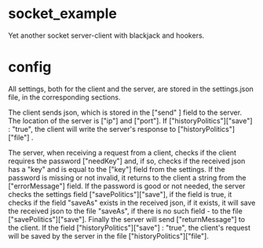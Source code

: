 # socket_example
Yet another socket server-client with blackjack and hookers.

# config
All settings, both for the client and the server, are stored in the settings.json file, in the corresponding sections. 

The client sends json, which is stored in the ["send" ] field to the server. The location of the server is ["ip"] and ["port"].
If ["historyPolitics"]["save"] : "true", the client will write the server's response to ["historyPolitics"]["file"] .

The server, when receiving a request from a client, checks if the client requires the password ["needKey"] and, if so, checks if the received json has a "key" and is equal to the ["key"] field from the settings.
If the password is missing or not invalid, it returns to the client a string from the ["errorMessage"] field.
If the password is good or not needed, the server checks the settings field ["savePolitics"]["save"], if the field is true, it checks if the field "saveAs" exists in the received json, if it exists, it will save the received json to the file "saveAs", if there is no such field - to the file ["savePolitics"]["save"]. Finally the server will send ["returnMessage"] to the client.
If the field ["historyPolitics"]["save"] : "true", the client's request will be saved by the server in the file ["historyPolitics"]["file"].
